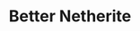 ---
layout: post
title: Better Netherite
permalink: /addons/compliance32x/Better%20Netherite
comments: true
comments-id: Better Netherite
header-img: compliance32x/addons/Better Netherite.jpg

long_text: If you make netherite, you definitely need diamond and gold, so this texture pack makes netherite look diamond and gold.

authors:
  - Cubihead

downloads:
  - 1.17 for Java Edition:
      Planet Minecraft: https://www.planetminecraft.com/texture-pack/better-netherite-java-for-compliance-c32x/
	  Emissive: https://github.com/Compliance-Addons/Addons/raw/master/32x/Better%20Netherite/Emissive%20Better%20Netherite%20Java%20C32x.zip
  - 1.17 for Bedrock Edition:
	  Planet Minecraft: https://www.planetminecraft.com/texture-pack/better-netherite-bedrock-for-compliance-32x/
---